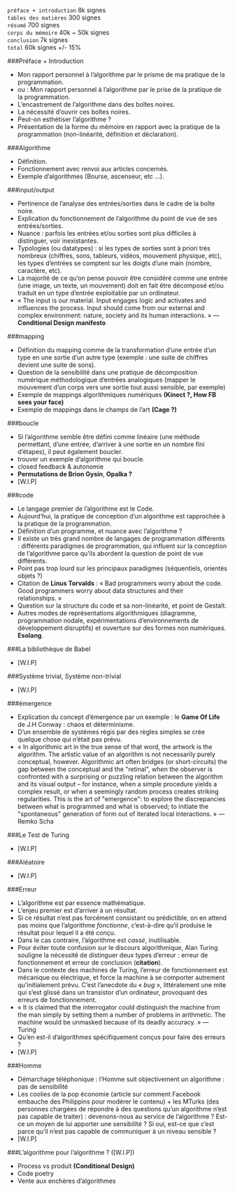 `préface + introduction` 8k signes  
`tables des matières` 300 signes  
`résumé` 700 signes  
`corps du mémoire` 40k ~ 50k signes  
`conclusion` 7k signes  
`total` 60k signes +/- 15%

###Préface + Introduction
+ Mon rapport personnel à l’algorithme par le prisme de ma pratique de la programmation.
+ ou : Mon rapport personnel à l’algorithme par le prise de la pratique de la programmation.
+ L’encastrement de l’algorithme dans des boîtes noires.
+ La nécessité d’ouvrir ces boîtes noires.
+ Peut-on esthétiser l’algorithme ?
+ Présentation de la forme du mémoire en rapport avec la pratique de la programmation (non-linéarité, définition et déclaration).

###Algorithme
+ Définition.
+ Fonctionnement avec renvoi aux articles concernés.
+ Exemple d’algorithmes (Bourse, ascenseur, etc ...).

###input/output
+ Pertinence de l’analyse des entrées/sorties dans le cadre de la boîte noire.
+ Explication du fonctionnement de l’algorithme du point de vue de ses entrées/sorties.
+ Nuance : parfois les entrées et/ou sorties sont plus difficiles à distinguer, voir inexistantes.
+ Typologies (ou datatypes) : si les types de sorties sont à priori très nombreux (chiffres, sons, tableurs, vidéos, mouvement physique, etc), les types d’entrées se comptent sur les doigts d’une main (nombre, caractère, etc).
+ La majorité de ce qu’on pense pouvoir être considéré comme une entrée (une image, un texte, un mouvement) doit en fait être décomposé et/ou traduit en un type d’entrée exploitable par un ordinateur.
+ « The input is our material. Input engages logic and activates and influences the process. Input should come from our external and complex environment: nature, society and its human interactions. » — **Conditional Design manifesto**

###mapping
+ Définition du mapping comme de la transformation d’une entrée d’un type en une sortie d’un autre type (exemple : une suite de chiffres devient une suite de sons).
+ Question de la sensibilité dans une pratique de décomposition numérique méthodologique d’entrées analogiques (mapper le mouvement d’un corps vers une sortie tout aussi sensible, par exemple)
+ Exemple de mappings algorithmiques numériques **(Kinect ?, How FB sees your face)**
+ Exemple de mappings dans le champs de l’art **(Cage ?)**


###boucle
+ Si l’algorithme semble être défini comme linéaire (une méthode permettant, d’une entrée, d’arriver à une sortie en un nombre fini d’étapes), il peut également boucler.
+ trouver un exemple d’algorithme qui boucle.
+ closed feedback & autonomie
+ **Permutations de Brion Gysin**, **Opalka ?**
+ [W.I.P]

   
###code
+ Le langage premier de l’algorithme est le Code.
+ Aujourd’hui, la pratique de conception d’un algorithme est rapprochée à la pratique de la programmation.
+ Définition d’un programme, et nuance avec l’algorithme ?
+ Il existe un très grand nombre de langages de programmation différents : différents paradigmes de programmation, qui influent sur la conception de l’algorithme parce qu’ils abordent la question de point de vue différents.
+ Point pas trop lourd sur les principaux paradigmes (séquentiels, orientés objets ?)
+ Citation de **Linus Torvalds** : « Bad programmers worry about the code. Good programmers worry about data structures and their relationships. »
+ Question sur la structure du code et sa non-linéarité, et point de Gestalt.
+ Autres modes de représentations algorithmiques (diagramme, programmation nodale, expérimentations d’environnements de développement disruptifs) et ouverture sur des formes non numériques. **Esolang**.


###La bibliothèque de Babel
+ [W.I.P]


###Système trivial, Système non-trivial
+ [W.I.P]


###émergence
+ Explication du concept d’émergence par un exemple : le **Game Of Life** de J.H Conway : chaos et déterminisme.
+ D’un ensemble de systèmes régis par des règles simples se crée quelque chose qui n’était pas prévu.
+ « In algorithmic art in the true sense of that word, the artwork is the algorithm. The artistic value of an algorithm is not necessarily purely conceptual, however. Algorithmic art often bridges (or short-circuits) the gap between the conceptual and the "retinal", when the observer is confronted with a surprising or puzzling relation between the algorithm and its visual output – for instance, when a simple procedure yields a complex result, or when a seemingly random process creates striking regularities. This is the art of "emergence": to explore the discrepancies between what is programmed and what is observed; to initiate the "spontaneous" generation of form out of iterated local interactions. » — Remko Scha


###Le Test de Turing
+ [W.I.P]


###Aléatoire
+ [W.I.P]

###Erreur
+ L’algorithme est par essence mathématique.
+ L’enjeu premier est d’arriver à un résultat.
+ Si ce résultat n’est pas forcément consistant ou prédictible, on en attend pas moins que l’algorithme *fonctionne*, c’est-à-dire qu’il produise le résultat pour lequel il a été conçu.
+ Dans le cas contraire, l’algorithme est *cassé*, inutilisable.
+ Pour éviter toute confusion sur le discours algorithmique, Alan Turing souligne la nécessité de distinguer deux types d’erreur : erreur de fonctionnement et erreur de conclusion (**citation**).
+ Dans le contexte des machines de Turing, l’erreur de fonctionnement est mécanique ou électrique, et force la machine à se comporter autrement qu’initialement prévu. C’est l’anecdote du « *bug* », littéralement une mite qui s’est glissé dans un transistor d’un ordinateur, provoquant des erreurs de fonctionnement.
+ « It is claimed that the interrogator could distinguish the machine from the man simply by setting them a number of problems in arithmetic. The machine would be unmasked because of its deadly accuracy. » — Turing
+ Qu’en est-il d’algorithmes spécifiquement conçus pour faire des erreurs ?
+ [W.I.P]

###Homme
+ Démarchage téléphonique : l’Homme suit objectivement un algorithme : pas de sensibilité
+ Les coolies de la pop économie (article sur comment Facebook embauche des Philippins pour modérer le contenu) + les MTurks (des personnes chargées de répondre à des questions qu’un algorithme n’est pas capable de traiter) : devenons-nous au service de l’algorithme ? Est-ce un moyen de lui apporter une sensibilité ? Si oui, est-ce que c’est parce qu’il n’est pas capable de communiquer à un niveau sensible ?
+ [W.I.P]

###L’algorithme pour l’algorithme ? ([W.I.P])
+ Process vs produit **(Conditional Design)**
+ Code poetry
+ Vente aux enchères d’algorithmes
